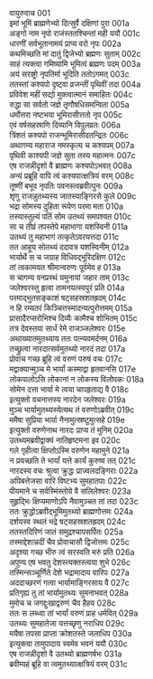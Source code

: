 वायुरुवाच	001  
इमां भूमिं ब्राह्मणेभ्यो दित्सुर्वै दक्षिणां पुरा	001a  
अङ्गो नाम नृपो राजंस्ततश्चिन्तां मही ययौ	001c  
धारणीं सर्वभूतानामयं प्राप्य वरो नृपः	002a  
कथमिच्छति मां दातुं द्विजेभ्यो ब्रह्मणः सुताम्	002c  
साहं त्यक्त्वा गमिष्यामि भूमित्वं ब्रह्मणः पदम्	003a  
अयं सराष्ट्रो नृपतिर्मा भूदिति ततोऽगमत्	003c  
ततस्तां कश्यपो दृष्ट्वा व्रजन्तीं पृथिवीं तदा	004a  
प्रविवेश महीं सद्यो मुक्त्वात्मानं समाहितः	004c  
रुद्धा सा सर्वतो जज्ञे तृणौषधिसमन्विता	005a  
धर्मोत्तरा नष्टभया भूमिरासीत्ततो नृप	005c  
एवं वर्षसहस्राणि दिव्यानि विपुलव्रतः	006a  
त्रिंशतं कश्यपो राजन्भूमिरासीदतन्द्रितः	006c  
अथागम्य महाराज नमस्कृत्य च कश्यपम्	007a  
पृथिवी काश्यपी जज्ञे सुता तस्य महात्मनः	007c  
एष राजन्नीदृशो वै ब्राह्मणः कश्यपोऽभवत्	008a  
अन्यं प्रब्रूहि वापि त्वं कश्यपात्क्षत्रियं वरम्	008c  
तूष्णीं बभूव नृपतिः पवनस्त्वब्रवीत्पुनः	009a  
शृणु राजन्नुतथ्यस्य जातस्याङ्गिरसे कुले	009c  
भद्रा सोमस्य दुहिता रूपेण परमा मता	010a  
तस्यास्तुल्यं पतिं सोम उतथ्यं समपश्यत	010c  
सा च तीव्रं तपस्तेपे महाभागा यशस्विनी	011a  
उतथ्यं तु महाभागं तत्कृतेऽवरयत्तदा	011c  
तत आहूय सोतथ्यं ददावत्र यशस्विनीम्	012a  
भार्यार्थे स च जग्राह विधिवद्भूरिदक्षिण	012c  
तां त्वकामयत श्रीमान्वरुणः पूर्वमेव ह	013a  
स चागम्य वनप्रस्थं यमुनायां जहार ताम्	013c  
जलेश्वरस्तु हृत्वा तामनयत्स्वपुरं प्रति	014a  
परमाद्भुतसङ्काशं षट्सहस्रशतह्रदम्	014c  
न हि रम्यतरं किञ्चित्तस्मादन्यत्पुरोत्तमम्	015a  
प्रासादैरप्सरोभिश्च दिव्यैः कामैश्च शोभितम्	015c  
तत्र देवस्तया सार्धं रेमे राजञ्जलेश्वरः	015e  
अथाख्यातमुतथ्याय ततः पत्न्यवमर्दनम्	016a  
तच्छ्रुत्वा नारदात्सर्वमुतथ्यो नारदं तदा	017a  
प्रोवाच गच्छ ब्रूहि त्वं वरुणं परुषं वचः	017c  
मद्वाक्यान्मुञ्च मे भार्यां कस्माद्वा हृतवानसि	017e  
लोकपालोऽसि लोकानां न लोकस्य विलोपकः	018a  
सोमेन दत्ता भार्या मे त्वया चापहृताद्य वै	018c  
इत्युक्तो वचनात्तस्य नारदेन जलेश्वरः	019a  
मुञ्च भार्यामुतथ्यस्येत्यथ तं वरुणोऽब्रवीत्	019c  
ममैषा सुप्रिया भार्या नैनामुत्स्रष्टुमुत्सहे	019e  
इत्युक्तो वरुणेनाथ नारदः प्राप्य तं मुनिम्	020a  
उतथ्यमब्रवीद्वाक्यं नातिहृष्टमना इव	020c  
गले गृहीत्वा क्षिप्तोऽस्मि वरुणेन महामुने	021a  
न प्रयच्छति ते भार्यां यत्ते कार्यं कुरुष्व तत्	021c  
नारदस्य वचः श्रुत्वा क्रुद्धः प्राज्वलदङ्गिराः	022a  
अपिबत्तेजसा वारि विष्टभ्य सुमहातपाः	022c  
पीयमाने च सर्वस्मिंस्तोये वै सलिलेश्वरः	023a  
सुहृद्भिः क्षिप्यमाणोऽपि नैवामुञ्चत तां तदा	023c  
ततः क्रुद्धोऽब्रवीद्भूमिमुतथ्यो ब्राह्मणोत्तमः	024a  
दर्शयस्व स्थलं भद्रे षट्सहस्रशतह्रदम्	024c  
ततस्तदिरिणं जातं समुद्रश्चापसर्पितः	025a  
तस्माद्देशान्नदीं चैव प्रोवाचासौ द्विजोत्तमः	025c  
अदृश्या गच्छ भीरु त्वं सरस्वति मरुं प्रति	026a  
अपुण्य एष भवतु देशस्त्यक्तस्त्वया शुभे	026c  
तस्मिन्सञ्चूर्णिते देशे भद्रामादाय वारिपः	027a  
अददाच्छरणं गत्वा भार्यामाङ्गिरसाय वै	027c  
प्रतिगृह्य तु तां भार्यामुतथ्यः सुमनाभवत्	028a  
मुमोच च जगद्दुःखाद्वरुणं चैव हैहय	028c  
ततः स लब्ध्वा तां भार्यां वरुणं प्राह धर्मवित्	029a  
उतथ्यः सुमहातेजा यत्तच्छृणु नराधिप	029c  
मयैषा तपसा प्राप्ता क्रोशतस्ते जलाधिप	030a  
इत्युक्त्वा तामुपादाय स्वमेव भवनं ययौ	030c  
एष राजन्नीदृशो वै उतथ्यो ब्राह्मणर्षभः	031a  
ब्रवीम्यहं ब्रूहि वा त्वमुतथ्यात्क्षत्रियं वरम्	031c  
